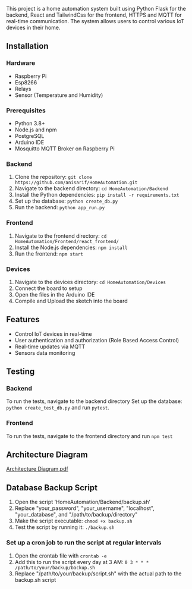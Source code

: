 This project is a home automation system built using Python Flask for the backend, React and TailwindCss for the frontend, HTTPS and MQTT for real-time communication. The system allows users to control various IoT devices in their home. 

## Installation

### Hardware

- Raspberry Pi
- Esp8266
- Relays
- Sensor (Temperature and Humidity)

### Prerequisites

- Python 3.8+
- Node.js and npm
- PostgreSQL
- Arduino IDE
- Mosquitto MQTT Broker on Raspberry Pi

### Backend

1. Clone the repository: `git clone https://github.com/anisarif/HomeAutomation.git`
2. Navigate to the backend directory: `cd HomeAutomation/Backend`
3. Install the Python dependencies: `pip install -r requirements.txt`
4. Set up the database: `python create_db.py`
5. Run the backend: `python app_run.py`

### Frontend

1. Navigate to the frontend directory: `cd HomeAutomation/Frontend/react_frontend/`
2. Install the Node.js dependencies: `npm install`
3. Run the frontend: `npm start`

### Devices

1. Navigate to the devices directory: `cd HomeAutomation/Devices`
2. Connect the board to setup
3. Open the files in the Arduino IDE
4. Compile and Upload the sketch into the board 

## Features

- Control IoT devices in real-time 
- User authentication and authorization (Role Based Access Control)
- Real-time updates via MQTT
- Sensors data monitoring

## Testing

### Backend

To run the tests, navigate to the backend directory 
Set up the database: `python create_test_db.py` and run `pytest`.

### Frontend

To run the tests, navigate to the frontend directory and run `npm test`



## Architecture Diagram

[Architecture Diagram.pdf](https://github.com/anisarif/HomeAutomation/files/12208517/Architecture.Diagram.pdf)


## Database Backup Script

1. Open the script ‘HomeAutomation/Backend/backup.sh’ 
2. Replace "your_password", "your_username", "localhost", "your_database", and "/path/to/backup/directory" 
3. Make the script executable: `chmod +x backup.sh`
4. Test the script by running it: `./backup.sh`

### Set up a cron job to run the script at regular intervals 

1. Open the crontab file with `crontab -e` 
2. Add this to run the script every day at 3 AM: `0 3 * * * /path/to/your/backup/backup.sh`
3. Replace  "/path/to/your/backup/script.sh"  with the actual path to the backup.sh script
